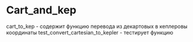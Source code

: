 # Cart_and_kep
cart_to_kep - содержит функцию перевода из декартовых в кеплеровы координаты
test_convert_cartesian_to_kepler - тестирует функцию

